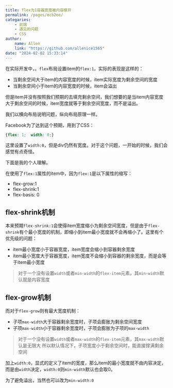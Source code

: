 ```yaml
---
title: flex为1容器宽度被内容撑开
permalink: /pages/ecb2ee/
categaries:
    - 前端
    - 遇见的问题
    - CSS
author:
    name: Allen
    link: "https://github.com/allenice1565"
date: "2024-02-02 15:33:14"
---
```


在实际开发中，。`flex`布局设置item的`flex:1`，实际的表现是这样的：

-   当剩余空间大于item的内容宽度的时候，item实际宽度为剩余空间的宽度
-   当剩余空间小于item的内容宽度的时候，item会溢出

但是item并没有按照我们预期的去填充剩余空间，我们想要的是当item内容宽度大于剩余空间的时候，item宽度就等于剩余空间宽度，而不是溢出。

我们以横向布局说明问题，纵向布局原理一样。

Facebook为了达到这个预期，用到了CSS：

```CSS
{flex: 1;  width: 0;}
```

这里设置了`width:0`，但是div仍然有宽度。对于这个问题，一开始的时候，我们会感觉有点奇怪。

下面是我的个人理解。

在使用了`flex:1`属性的item中，因为`flex:1`是以下属性的缩写：

-   flex-grow:1
-   flex-shrink:1
-   flex-basis: 0

## flex-shrink机制

本来预期`flex-shrink:1`会使得item宽度缩小为剩余空间宽度，但是由于`flex-shrink`有个最小宽度的机制，即缩小到item最小宽度就不会再缩小了。这里有个优先级的问题：

-   item最小宽度小于容器宽度，item宽度会缩小到容器剩余宽度
-   item最小宽度大于容器宽度，item宽度不会缩小到容器的剩余宽度，而是会等于item最小宽度

> 对于一个没有设置`width`或者`min-width`的`flex-item`元素，其`min-width`默认就是内容宽度

## flex-grow机制

而对于`flex-grow`则有最大宽度机制：

-   子项`max-width`大于容器剩余宽度时，子项会膨胀为剩余空间宽度
-   子项`max-width`小于容器剩余宽度时，子项会膨胀为子项的`max-width`

> 对于一个没有设置`width`或者`max-width`的`flex-item`元素，其`max-width`默认是无限大
> 所以默认情况下，子项宽度小于剩余空间时，能直接撑满剩余空间

加上`width:0`，显式的定义了item的宽度，那么item的最小宽度就不由内容决定，而是由`width`决定，`width:0`则`min-width`默认也会取0。

为了避免溢出，当然也可以改为`min-width:0`
